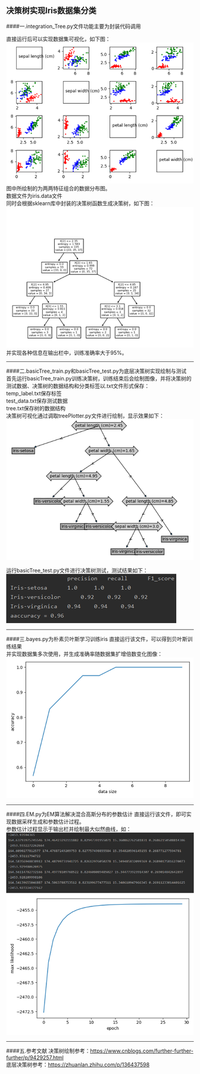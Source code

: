 ## 决策树实现Iris数据集分类

####一.integration_Tree.py文件功能主要为封装代码调用  
  
直接运行后可以实现数据集可视化，如下图：  
![data](figure/data.png)  
图中所绘制的为两两特征组合的数据分布图。  
数据文件为iris.data文件  
同时会根据sklearn库中封装的决策树函数生成决策树，如下图：  
![I_tree](figure/integration_tree.png)  
并实现各种信息在输出栏中，训练准确率大于95%。
***
####二.basicTree_train.py和basicTree_test.py为底层决策树实现绘制与测试  
首先运行basicTree_train.py训练决策树，训练结束后会绘制图像，并将决策树的测试数据、决策树的数据结构和分类标签以.txt文件形式保存：  
temp_label.txt保存标签  
test_data.txt保存测试数据  
tree.txt保存树的数据结构   
决策树可视化通过调取treePlotter.py文件进行绘制，显示效果如下：
![B_tree](figure/basic_tree.png)  
  
运行basicTree_test.py文件进行决策树测试，测试结果如下：  
![test](figure/test.png)  
***
####三.bayes.py为朴素贝叶斯学习训练iris
直接运行该文件，可以得到贝叶斯训练结果  
并实现数据集多次使用，并生成准确率随数据集扩增倍数变化图像：  
![bayes](figure/bayes_datasize_acc.png) 

***
####四.EM.py为EM算法解决混合高斯分布的参数估计
直接运行该文件，即可实现数据采样生成和参数估计过程。  
参数估计过程显示于输出栏并绘制最大似然曲线，如：  
![para](figure/EM_parameters.png)  
![ml](figure/maximum_likelihood.png)
***
####五.参考文献
决策树绘制参考：https://www.cnblogs.com/further-further-further/p/9429257.html  
底层决策树参考：https://zhuanlan.zhihu.com/p/136437598






